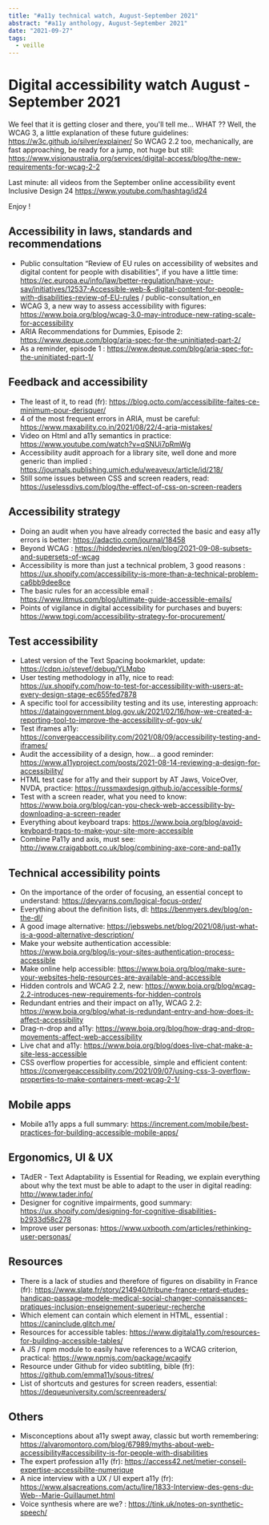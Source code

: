 ```yaml
---
title: "#a11y technical watch, August-September 2021"
abstract: "#a11y anthology, August-September 2021"
date: "2021-09-27"
tags:
  - veille
---
```


# Digital accessibility watch August - September 2021

We feel that it is getting closer and there, you'll tell me... WHAT ??
Well, the WCAG 3, a little explanation of these future guidelines: https://w3c.github.io/silver/explainer/
So WCAG 2.2 too, mechanically, are fast approaching, be ready for a jump, not huge but still: https://www.visionaustralia.org/services/digital-access/blog/the-new-requirements-for-wcag-2-2

Last minute: all videos from the September online accessibility event Inclusive Design 24 https://www.youtube.com/hashtag/id24

Enjoy !

## Accessibility in laws, standards and recommendations

- Public consultation “Review of EU rules on accessibility of websites and digital content for people with disabilities”, if you have a little time: https://ec.europa.eu/info/law/better-regulation/have-your-say/initiatives/12537-Accessible-web-&-digital-content-for-people-with-disabilities-review-of-EU-rules / public-consultation_en
- WCAG 3, a new way to assess accessibility with figures: https://www.boia.org/blog/wcag-3.0-may-introduce-new-rating-scale-for-accessibility
- ARIA Recommendations for Dummies, Episode 2: https://www.deque.com/blog/aria-spec-for-the-uninitiated-part-2/
- As a reminder, episode 1 : https://www.deque.com/blog/aria-spec-for-the-uninitiated-part-1/

## Feedback and accessibility

- The least of it, to read (fr): https://blog.octo.com/accessibilite-faites-ce-minimum-pour-derisquer/
- 4 of the most frequent errors in ARIA, must be careful: https://www.maxability.co.in/2021/08/22/4-aria-mistakes/
- Video on Html and a11y semantics in practice: https://www.youtube.com/watch?v=qSNUi7pRmWg
- Accessibility audit approach for a library site, well done and more generic than implied : https://journals.publishing.umich.edu/weaveux/article/id/218/
- Still some issues between CSS and screen readers, read: https://uselessdivs.com/blog/the-effect-of-css-on-screen-readers

## Accessibility strategy

- Doing an audit when you have already corrected the basic and easy a11y errors is better: https://adactio.com/journal/18458
- Beyond WCAG : https://hiddedevries.nl/en/blog/2021-09-08-subsets-and-supersets-of-wcag
- Accessibility is more than just a technical problem, 3 good reasons : https://ux.shopify.com/accessibility-is-more-than-a-technical-problem-ca6bb9dee8ce
- The basic rules for an accessible email : https://www.litmus.com/blog/ultimate-guide-accessible-emails/
- Points of vigilance in digital accessibility for purchases and buyers: https://www.tpgi.com/accessibility-strategy-for-procurement/

## Test accessibility

- Latest version of the Text Spacing bookmarklet, update: https://cdpn.io/stevef/debug/YLMqbo
- User testing methodology in a11y, nice to read: https://ux.shopify.com/how-to-test-for-accessibility-with-users-at-every-design-stage-ec655fed7878
- A specific tool for accessibility testing and its use, interesting approach: https://dataingovernment.blog.gov.uk/2021/02/16/how-we-created-a-reporting-tool-to-improve-the-accessibility-of-gov-uk/
- Test iframes a11y: https://convergeaccessibility.com/2021/08/09/accessibility-testing-and-iframes/
- Audit the accessibility of a design, how... a good reminder: https://www.a11yproject.com/posts/2021-08-14-reviewing-a-design-for-accessibility/
- HTML test case for a11y and their support by AT Jaws, VoiceOver, NVDA, practice: https://russmaxdesign.github.io/accessible-forms/
- Test with a screen reader, what you need to know: https://www.boia.org/blog/can-you-check-web-accessibility-by-downloading-a-screen-reader
- Everything about keyboard traps: https://www.boia.org/blog/avoid-keyboard-traps-to-make-your-site-more-accessible
- Combine Pa11y and axis, must see: http://www.craigabbott.co.uk/blog/combining-axe-core-and-pa11y

## Technical accessibility points

- On the importance of the order of focusing, an essential concept to understand: https://devyarns.com/logical-focus-order/
- Everything about the definition lists, dl: https://benmyers.dev/blog/on-the-dl/
- A good image alternative: https://jebswebs.net/blog/2021/08/just-what-is-a-good-alternative-description/
- Make your website authentication accessible: https://www.boia.org/blog/is-your-sites-authentication-process-accessible
- Make online help accessible: https://www.boia.org/blog/make-sure-your-websites-help-resources-are-available-and-accessible
- Hidden controls and WCAG 2.2, new: https://www.boia.org/blog/wcag-2.2-introduces-new-requirements-for-hidden-controls
- Redundant entries and their impact on a11y, WCAG 2.2: https://www.boia.org/blog/what-is-redundant-entry-and-how-does-it-affect-accessibility
- Drag-n-drop and a11y: https://www.boia.org/blog/how-drag-and-drop-movements-affect-web-accessibility
- Live chat and a11y: https://www.boia.org/blog/does-live-chat-make-a-site-less-accessible
- CSS overflow properties for accessible, simple and efficient content: https://convergeaccessibility.com/2021/09/07/using-css-3-overflow-properties-to-make-containers-meet-wcag-2-1/

## Mobile apps

- Mobile a11y apps a full summary: https://increment.com/mobile/best-practices-for-building-accessible-mobile-apps/

## Ergonomics, UI & UX

- TAdER - Text Adaptability is Essential for Reading, we explain everything about why the text must be able to adapt to the user in digital reading: http://www.tader.info/
- Designer for cognitive impairments, good summary: https://ux.shopify.com/designing-for-cognitive-disabilities-b2933d58c278
- Improve user personas: https://www.uxbooth.com/articles/rethinking-user-personas/

## Resources

- There is a lack of studies and therefore of figures on disability in France (fr): https://www.slate.fr/story/214940/tribune-france-retard-etudes-handicap-passage-modele-medical-social-changer-connaissances-pratiques-inclusion-enseignement-superieur-recherche 
- Which element can contain which element in HTML, essential : https://caninclude.glitch.me/
- Resources for accessible tables: https://www.digitala11y.com/resources-for-building-accessible-tables/
- A JS / npm module to easily have references to a WCAG criterion, practical: https://www.npmjs.com/package/wcagify
- Resource under Github for video subtitling, bible (fr): https://github.com/emma11y/sous-titres/
- List of shortcuts and gestures for screen readers, essential: https://dequeuniversity.com/screenreaders/

## Others

- Misconceptions about a11y swept away, classic but worth remembering: https://alvaromontoro.com/blog/67989/myths-about-web-accessibility#accessibility-is-for-people-with-disabilities
- The expert profession a11y (fr): https://access42.net/metier-conseil-expertise-accessibilite-numerique
- A nice interview with a UX / UI expert a11y (fr): https://www.alsacreations.com/actu/lire/1833-Interview-des-gens-du-Web--Marie-Guillaumet.html
- Voice synthesis where are we? : https://tink.uk/notes-on-synthetic-speech/